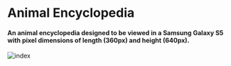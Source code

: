 # Animal Encyclopedia

<h4>An animal encyclopedia designed to be viewed in a Samsung Galaxy S5 with pixel dimensions of length (360px) and height (640px).</h4>

![index](https://user-images.githubusercontent.com/84588576/138988793-c94a399a-7913-4c08-b5d7-e6f195533dcf.PNG)
